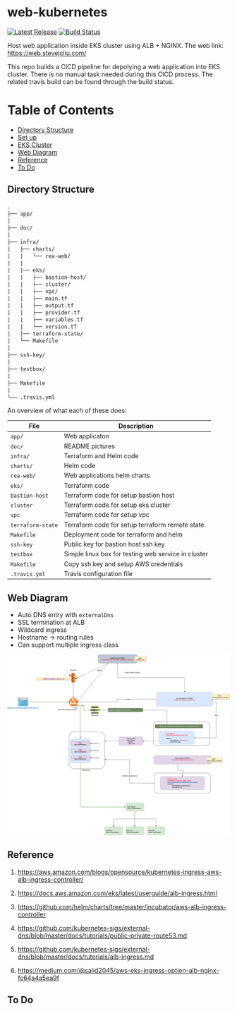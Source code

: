 # web-kubernetes

[![Latest Release](https://img.shields.io/github/v/release/junchil/web-kubernetes?color=%2300ADD8)](https://github.com/junchil/web-kubernetes/releases)
[![Build Status](https://travis-ci.org/junchil/web-kubernetes.svg?branch=master)](https://travis-ci.org/junchil/web-kubernetes) 

Host web application inside EKS cluster using ALB + NGINX. The web link: https://web.stevejcliu.com/

This repo builds a CICD pipeline for depolying a web application into EKS cluster. There is no manual task needed during this CICD process. The related travis build can be found through the build status.

Table of Contents                                                                                                                       
============================================
* [Directory Structure](#directory-structure)
* [Set up](#set-up)
* [EKS Cluster](#eks-cluster)
* [Web Diagram](#web-diagram)
* [Reference](#reference)
* [To Do](#to-do)

## Directory Structure

```
.
├── app/
|
├── doc/
|
├── infra/
|   ├── charts/
|   |   └── rea-web/
|   |    
|   |── eks/
|   |   ├── bastion-host/
|   |   ├── cluster/
|   |   ├── vpc/
|   |   ├── main.tf
|   |   ├── output.tf
|   |   ├── provider.tf
|   |   ├── variables.tf
|   |   └── version.tf
|   |── terraform-state/
|   └── Makefile
|
├── ssh-key/
|   
├── testbox/
|
├── Makefile
|   
└── .travis.yml  
```

An overview of what each of these does:

| File | Description |
| -------- | ----------- |
| `app/` | Web applicaton |
| `doc/` | README pictures |
| `infra/` | Terraform and Helm code |
| `charts/` | Helm code |
| `rea-web/` | Web applications helm charts |
| `eks/` | Terraform code |
| `bastion-host` | Terraform code for setup bastion host |
| `cluster` | Terraform code for setup eks cluster |
| `vpc` | Terraform code for setup vpc |
| `terraform-state` | Terraform code for setup terraform remote state |
| `Makefile` | Deployment code for terraform and helm |
| `ssh-key` | Public key for bastion host ssh key |
| `testbox` | Simple linux box for testing web service in cluster |
| `Makefile` | Copy ssh key and setup AWS credentials |
| `.travis.yml` | Travis configuration file |

## Web Diagram

- Auto DNS entry with `externalDns`
- SSL termination at ALB
- Wildcard ingress 
- Hostname -> routing rules
- Can support multiple ingress class

![alb-nginx-ingress](doc/web-diagram.png)

## Reference

1. https://aws.amazon.com/blogs/opensource/kubernetes-ingress-aws-alb-ingress-controller/

2. https://docs.aws.amazon.com/eks/latest/userguide/alb-ingress.html

3. https://github.com/helm/charts/tree/master/incubator/aws-alb-ingress-controller

4. https://github.com/kubernetes-sigs/external-dns/blob/master/docs/tutorials/public-private-route53.md

5. https://github.com/kubernetes-sigs/external-dns/blob/master/docs/tutorials/alb-ingress.md

6. https://medium.com/@sajid2045/aws-eks-ingress-option-alb-nginx-fc64a4a5ea9f

## To Do